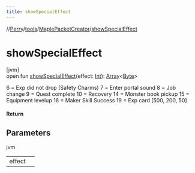 ```yaml
---
title: showSpecialEffect
---
```

//[Perry](../../../index.html)/[tools](../index.html)/[MaplePacketCreator](index.html)/[showSpecialEffect](show-special-effect.html)



# showSpecialEffect



[jvm]\
open fun [showSpecialEffect](show-special-effect.html)(effect: [Int](https://kotlinlang.org/api/latest/jvm/stdlib/kotlin/-int/index.html)): [Array](https://kotlinlang.org/api/latest/jvm/stdlib/kotlin/-array/index.html)<[Byte](https://kotlinlang.org/api/latest/jvm/stdlib/kotlin/-byte/index.html)>



6 = Exp did not drop (Safety Charms) 7 = Enter portal sound 8 = Job change 9 = Quest complete 10 = Recovery 14 = Monster book pickup 15 = Equipment levelup 16 = Maker Skill Success 19 = Exp card [500, 200, 50]



#### Return



## Parameters


jvm

| | |
|---|---|
| effect |  |




